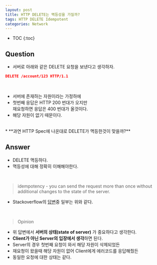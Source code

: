 ```yaml
---
layout: post
title: HTTP DELETE는 멱등성을 가질까?
tags: HTTP DELETE Idempotent
categories: Network
---
```

* TOC
{:toc}

## Question
* 서버로 아래와 같은 DELETE 요청을 보낸다고 생각하자.

```json
DELETE /account/123 HTTP/1.1
```  

<br>  

* 서버에 존재하는 자원이라는 가정하에
* 첫번째 응답은 HTTP 200 번대가 오지만<br>재요청하면 응답은 400 번대가 올것이다. 
* 해당 자원이 없기 때문이다.  
<br>  
* **과연 HTTP Spec에 나온대로 DELETE가 멱등한것이 맞을까?**

<!--more-->

<br>  

## Answer
* DELETE 멱등하다.
* 멱등성에 대해 정확히 이해해야한다.

<br>  

> idempotency - you can send the request more than once without additional changes to the state of the server.

* Stackoverflow의 [답변](https://stackoverflow.com/questions/4088350/is-rest-delete-really-idempotent)중 일부는 위와 같다.  

<br>  

> Opinion

* 위 답변에서 **서버의 상태(state of server)** 가 중요하다고 생각한다.
* **Client가 아닌 Server의 입장에서 생각**하면 된다.
* Server의 경우 첫번째 요청이 와서 해당 자원이 삭제되었든
* 재요청이 왔을때 해당 자원이 없어 Client에게 에러코드를 응답해줬든
* 동일한 요청에 대한 상태는 같다.
